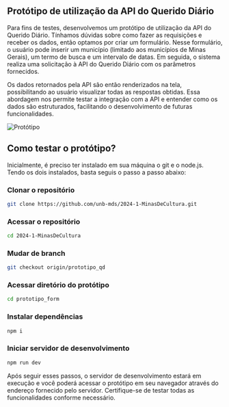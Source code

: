 ## Protótipo de utilização da API do Querido Diário

Para fins de testes, desenvolvemos um protótipo de utilização da API do Querido Diário. Tínhamos dúvidas sobre como fazer as requisições e receber os dados, então optamos por criar um formulário. Nesse formulário, o usuário pode inserir um município (limitado aos municípios de Minas Gerais), um termo de busca e um intervalo de datas. Em seguida, o sistema realiza uma solicitação à API do Querido Diário com os parâmetros fornecidos.

Os dados retornados pela API são então renderizados na tela, possibilitando ao usuário visualizar todas as respostas obtidas. Essa abordagem nos permite testar a integração com a API e entender como os dados são estruturados, facilitando o desenvolvimento de futuras funcionalidades.

![Protótipo](https://github.com/unb-mds/2024-1-MinasDeCultura/blob/main/prototipo_form/image.png?raw=true)

## Como testar o protótipo?

Inicialmente, é preciso ter instalado em sua máquina o git e o node.js. Tendo os dois instalados, basta seguis o passo a passo abaixo:

### Clonar o repositório

```bash
git clone https://github.com/unb-mds/2024-1-MinasDeCultura.git
```

### Acessar o repositório

```bash
cd 2024-1-MinasDeCultura
```

### Mudar de branch

```bash
git checkout origin/prototipo_qd
```

### Acessar diretório do protótipo

```bash
cd prototipo_form
```

### Instalar dependências

```bash
npm i
```

### Iniciar servidor de desenvolvimento

```bash
npm run dev
```

Após seguir esses passos, o servidor de desenvolvimento estará em execução e você poderá acessar o protótipo em seu navegador através do endereço fornecido pelo servidor. Certifique-se de testar todas as funcionalidades conforme necessário.
